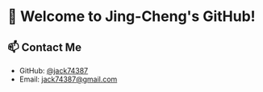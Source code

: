 # 👋 Welcome to Jing-Cheng's GitHub!
## 📫 Contact Me
- GitHub: [@jack74387](https://github.com/jack74387)  
- Email: [jack74387@gmail.com](mailto:jack74387@gmail.com)  

<!---
jack74387/jack74387 is a ✨ special ✨ repository because its `README.md` (this file) appears on your GitHub profile.
You can click the Preview link to take a look at your changes.
--->
